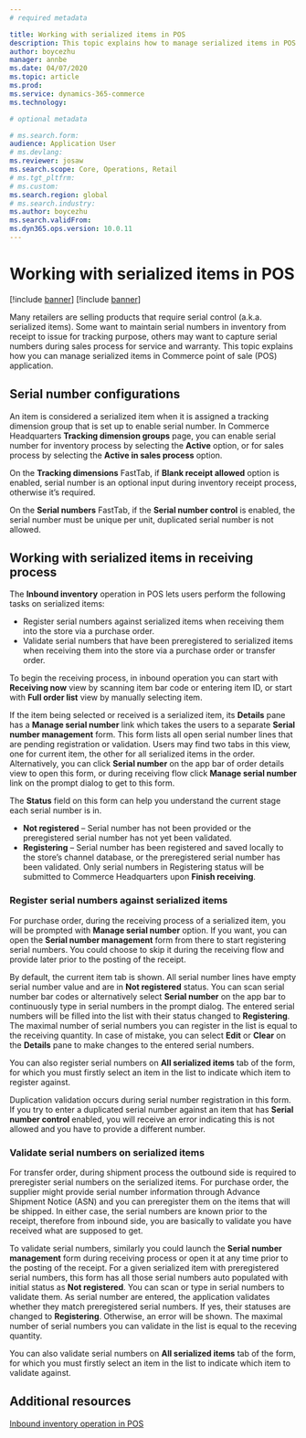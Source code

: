 ```yaml
---
# required metadata

title: Working with serialized items in POS
description: This topic explains how to manage serialized items in POS application.
author: boycezhu
manager: annbe
ms.date: 04/07/2020
ms.topic: article
ms.prod:
ms.service: dynamics-365-commerce
ms.technology: 

# optional metadata

# ms.search.form:
audience: Application User
# ms.devlang: 
ms.reviewer: josaw
ms.search.scope: Core, Operations, Retail
# ms.tgt_pltfrm: 
# ms.custom:
ms.search.region: global
# ms.search.industry:
ms.author: boycezhu
ms.search.validFrom:
ms.dyn365.ops.version: 10.0.11
---
```


# Working with serialized items in POS
[!include [banner](includes/banner.md)]
[!include [banner](includes/preview-banner.md)]

Many retailers are selling products that require serial control (a.k.a. serialized items). Some want to maintain serial numbers in inventory from receipt to issue for tracking purpose, others may want to capture serial numbers during sales process for service and warranty. This topic explains how you can manage serialized items in Commerce point of sale (POS) application.

## Serial number configurations

An item is considered a serialized item when it is assigned a tracking dimension group that is set up to enable serial number. In Commerce Headquarters **Tracking dimension groups** page, you can enable serial number for inventory process by selecting the **Active** option, or for sales process by selecting the **Active in sales process** option. 

On the **Tracking dimensions** FastTab, if **Blank receipt allowed** option is enabled, serial number is an optional input during inventory receipt process, otherwise it’s required. 

On the **Serial numbers** FastTab, if the **Serial number control** is enabled, the serial number must be unique per unit, duplicated serial number is not allowed.

## Working with serialized items in receiving process

The **Inbound inventory** operation in POS lets users perform the following tasks on serialized items:
-	Register serial numbers against serialized items when receiving them into the store via a purchase order.
-	Validate serial numbers that have been preregistered to serialized items when receiving them into the store via a purchase order or transfer order.

To begin the receiving process, in inbound operation you can start with **Receiving now** view by scanning item bar code or entering item ID, or start with **Full order list** view by manually selecting item.

If the item being selected or received is a serialized item, its **Details** pane has a **Manage serial number** link which takes the users to a separate **Serial number management** form. This form lists all open serial number lines that are pending registration or validation. Users may find two tabs in this view, one for current item, the other for all serialized items in the order. Alternatively, you can click **Serial number** on the app bar of order details view to open this form, or during receiving flow click **Manage serial number** link on the prompt dialog to get to this form.

The **Status** field on this form can help you understand the current stage each serial number is in.
- **Not registered** – Serial number has not been provided or the preregistered serial number has not yet been validated.
- **Registering** – Serial number has been registered and saved locally to the store’s channel database, or the preregistered serial number has been validated. Only serial numbers in Registering status will be submitted to Commerce Headquarters upon **Finish receiving**.

### Register serial numbers against serialized items

For purchase order, during the receiving process of a serialized item, you will be prompted with **Manage serial number** option. If you want, you can open the **Serial number management** form from there to start registering serial numbers. You could choose to skip it during the receiving flow and provide later prior to the posting of the receipt.

By default, the current item tab is shown. All serial number lines have empty serial number value and are in **Not registered** status. You can scan serial number bar codes or alternatively select **Serial number** on the app bar to continuously type in serial numbers in the prompt dialog. The entered serial numbers will be filled into the list with their status changed to **Registering**. The maximal number of serial numbers you can register in the list is equal to the receiving quantity. In case of mistake, you can select **Edit** or **Clear** on the **Details** pane to make changes to the entered serial numbers.

You can also register serial numbers on **All serialized items** tab of the form, for which you must firstly select an item in the list to indicate which item to register against.

Duplication validation occurs during serial number registration in this form. If you try to enter a duplicated serial number against an item that has **Serial number control** enabled, you will receive an error indicating this is not allowed and you have to provide a different number.

### Validate serial numbers on serialized items

For transfer order, during shipment process the outbound side is required to preregister serial numbers on the serialized items. For purchase order, the supplier might provide serial number information through Advance Shipment Notice (ASN) and you can preregister them on the items that will be shipped. In either case, the serial numbers are known prior to the receipt, therefore from inbound side, you are basically to validate you have received what are supposed to get.

To validate serial numbers, similarly you could launch the **Serial number management** form during receiving process or open it at any time prior to the posting of the receipt. For a given serialized item with preregistered serial numbers, this form has all those serial numbers auto populated with initial status as **Not registered**. You can scan or type in serial numbers to validate them. As serial number are entered, the application validates whether they match preregistered serial numbers. If yes, their statuses are changed to **Registering**. Otherwise, an error will be shown. The maximal number of serial numbers you can validate in the list is equal to the receving quantity.

You can also validate serial numbers on **All serialized items** tab of the form, for which you must firstly select an item in the list to indicate which item to validate against.

## Additional resources

[Inbound inventory operation in POS](https://docs.microsoft.com/dynamics365/commerce/pos-inbound-inventory-operation)
